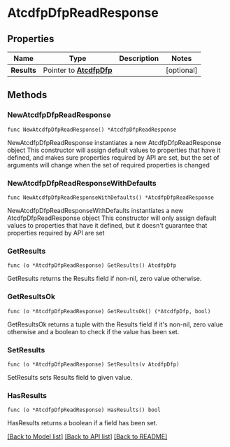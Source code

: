 # AtcdfpDfpReadResponse

## Properties

Name | Type | Description | Notes
------------ | ------------- | ------------- | -------------
**Results** | Pointer to [**AtcdfpDfp**](AtcdfpDfp.md) |  | [optional] 

## Methods

### NewAtcdfpDfpReadResponse

`func NewAtcdfpDfpReadResponse() *AtcdfpDfpReadResponse`

NewAtcdfpDfpReadResponse instantiates a new AtcdfpDfpReadResponse object
This constructor will assign default values to properties that have it defined,
and makes sure properties required by API are set, but the set of arguments
will change when the set of required properties is changed

### NewAtcdfpDfpReadResponseWithDefaults

`func NewAtcdfpDfpReadResponseWithDefaults() *AtcdfpDfpReadResponse`

NewAtcdfpDfpReadResponseWithDefaults instantiates a new AtcdfpDfpReadResponse object
This constructor will only assign default values to properties that have it defined,
but it doesn't guarantee that properties required by API are set

### GetResults

`func (o *AtcdfpDfpReadResponse) GetResults() AtcdfpDfp`

GetResults returns the Results field if non-nil, zero value otherwise.

### GetResultsOk

`func (o *AtcdfpDfpReadResponse) GetResultsOk() (*AtcdfpDfp, bool)`

GetResultsOk returns a tuple with the Results field if it's non-nil, zero value otherwise
and a boolean to check if the value has been set.

### SetResults

`func (o *AtcdfpDfpReadResponse) SetResults(v AtcdfpDfp)`

SetResults sets Results field to given value.

### HasResults

`func (o *AtcdfpDfpReadResponse) HasResults() bool`

HasResults returns a boolean if a field has been set.


[[Back to Model list]](../README.md#documentation-for-models) [[Back to API list]](../README.md#documentation-for-api-endpoints) [[Back to README]](../README.md)


